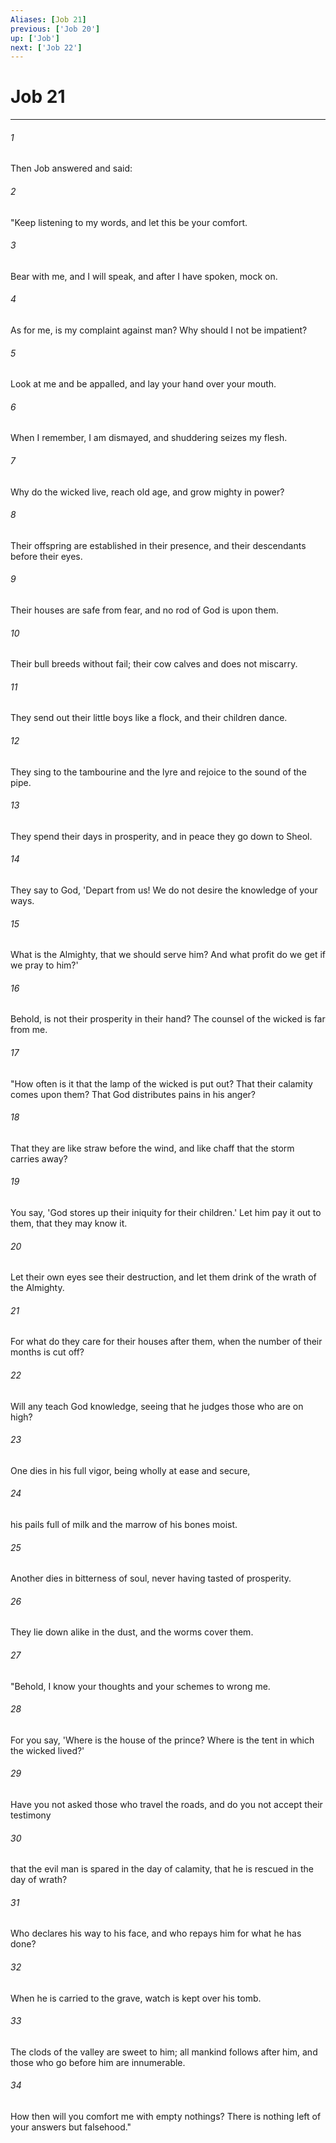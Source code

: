 ```yaml
---
Aliases: [Job 21]
previous: ['Job 20']
up: ['Job']
next: ['Job 22']
---
```

# Job 21

***

 

###### 1 
Then Job answered and said:
 
 

###### 2 
"Keep listening to my words, 
 and let this be your comfort. 
 
 

###### 3 
Bear with me, and I will speak, 
 and after I have spoken, mock on. 
 
 

###### 4 
As for me, is my complaint against man? 
 Why should I not be impatient? 
 
 

###### 5 
Look at me and be appalled, 
 and lay your hand over your mouth. 
 
 

###### 6 
When I remember, I am dismayed, 
 and shuddering seizes my flesh. 
 
 

###### 7 
Why do the wicked live, 
 reach old age, and grow mighty in power? 
 
 

###### 8 
Their offspring are established in their presence, 
 and their descendants before their eyes. 
 
 

###### 9 
Their houses are safe from fear, 
 and no rod of God is upon them. 
 
 

###### 10 
Their bull breeds without fail; 
 their cow calves and does not miscarry. 
 
 

###### 11 
They send out their little boys like a flock, 
 and their children dance. 
 
 

###### 12 
They sing to the tambourine and the lyre 
 and rejoice to the sound of the pipe. 
 
 

###### 13 
They spend their days in prosperity, 
 and in peace they go down to Sheol. 
 
 

###### 14 
They say to God, 'Depart from us! 
 We do not desire the knowledge of your ways. 
 
 

###### 15 
What is the Almighty, that we should serve him? 
 And what profit do we get if we pray to him?' 
 
 

###### 16 
Behold, is not their prosperity in their hand? 
 The counsel of the wicked is far from me.
 
 

###### 17 
"How often is it that the lamp of the wicked is put out? 
 That their calamity comes upon them? 
 That God distributes pains in his anger? 
 
 

###### 18 
That they are like straw before the wind, 
 and like chaff that the storm carries away? 
 
 

###### 19 
You say, 'God stores up their iniquity for their children.' 
 Let him pay it out to them, that they may know it. 
 
 

###### 20 
Let their own eyes see their destruction, 
 and let them drink of the wrath of the Almighty. 
 
 

###### 21 
For what do they care for their houses after them, 
 when the number of their months is cut off? 
 
 

###### 22 
Will any teach God knowledge, 
 seeing that he judges those who are on high? 
 
 

###### 23 
One dies in his full vigor, 
 being wholly at ease and secure, 
 
 

###### 24 
his pails full of milk 
 and the marrow of his bones moist. 
 
 

###### 25 
Another dies in bitterness of soul, 
 never having tasted of prosperity. 
 
 

###### 26 
They lie down alike in the dust, 
 and the worms cover them.
 
 

###### 27 
"Behold, I know your thoughts 
 and your schemes to wrong me. 
 
 

###### 28 
For you say, 'Where is the house of the prince? 
 Where is the tent in which the wicked lived?' 
 
 

###### 29 
Have you not asked those who travel the roads, 
 and do you not accept their testimony 
 
 

###### 30 
that the evil man is spared in the day of calamity, 
 that he is rescued in the day of wrath? 
 
 

###### 31 
Who declares his way to his face, 
 and who repays him for what he has done? 
 
 

###### 32 
When he is carried to the grave, 
 watch is kept over his tomb. 
 
 

###### 33 
The clods of the valley are sweet to him; 
 all mankind follows after him, 
 and those who go before him are innumerable. 
 
 

###### 34 
How then will you comfort me with empty nothings? 
 There is nothing left of your answers but falsehood."
 
